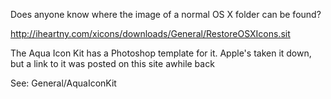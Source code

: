 Does anyone know where the image of a normal OS X folder can be found?

http://iheartny.com/xicons/downloads/General/RestoreOSXIcons.sit

The Aqua Icon Kit has a Photoshop template for it. Apple's taken it down, but a link to it was posted on this site awhile back

See: General/AquaIconKit